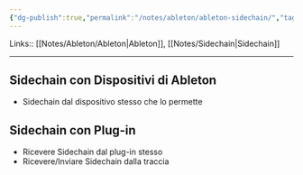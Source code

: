 ```yaml
---
{"dg-publish":true,"permalink":"/notes/ableton/ableton-sidechain/","tags":["type/note"]}
---
```


Links:: [[Notes/Ableton/Ableton\|Ableton]], [[Notes/Sidechain\|Sidechain]]

---
## Sidechain con Dispositivi di Ableton

- Sidechain dal dispositivo stesso che lo permette

## Sidechain con Plug-in

- Ricevere Sidechain dal plug-in stesso
- Ricevere/Inviare Sidechain dalla traccia

